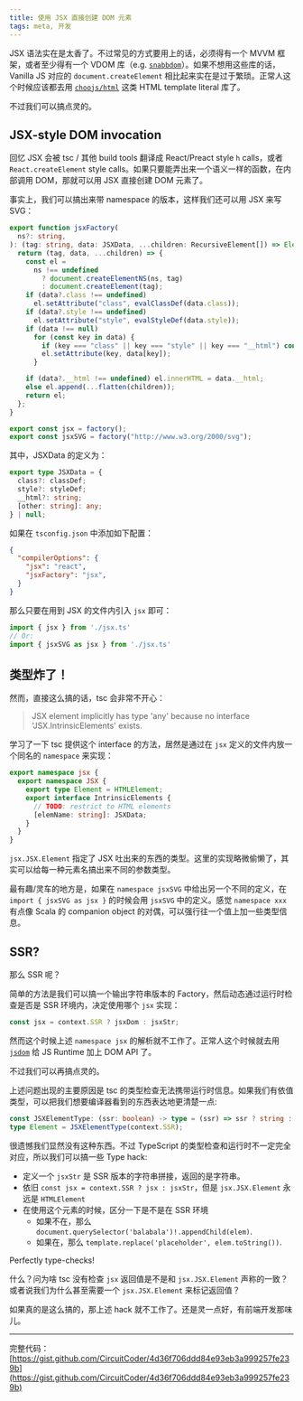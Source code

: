 ```yaml
---
title: 使用 JSX 直接创建 DOM 元素
tags: meta, 开发
---
```


JSX 语法实在是太香了。不过常见的方式要用上的话，必须得有一个 MVVM 框架，或者至少得有一个 VDOM 库（e.g. [`snabbdom`](https://github.com/snabbdom/snabbdom)）。如果不想用这些库的话，Vanilla JS 对应的 `document.createElement` 相比起来实在是过于繁琐。正常人这个时候应该都去用 [`choojs/html`](https://github.com/choojs/nanohtml) 这类 HTML template literal 库了。

不过我们可以搞点灵的。

## JSX-style DOM invocation

回忆 JSX 会被 tsc / 其他 build tools 翻译成 React/Preact style `h` calls，或者 `React.createElement` style calls。如果只要能弄出来一个语义一样的函数，在内部调用 DOM，那就可以用 JSX 直接创建 DOM 元素了。

事实上，我们可以搞出来带 namespace 的版本，这样我们还可以用 JSX 来写 SVG：

```typescript
export function jsxFactory(
  ns?: string,
): (tag: string, data: JSXData, ...children: RecursiveElement[]) => Element {
  return (tag, data, ...children) => {
    const el =
      ns !== undefined
        ? document.createElementNS(ns, tag)
        : document.createElement(tag);
    if (data?.class !== undefined)
      el.setAttribute("class", evalClassDef(data.class));
    if (data?.style !== undefined)
      el.setAttribute("style", evalStyleDef(data.style));
    if (data !== null)
      for (const key in data) {
        if (key === "class" || key === "style" || key === "__html") continue;
        el.setAttribute(key, data[key]);
      }

    if (data?.__html !== undefined) el.innerHTML = data.__html;
    else el.append(...flatten(children));
    return el;
  };
}

export const jsx = factory();
export const jsxSVG = factory("http://www.w3.org/2000/svg");
```

其中，JSXData 的定义为：

```typescript
export type JSXData = {
  class?: classDef;
  style?: styleDef;
  __html?: string;
  [other: string]: any;
} | null;
```

如果在 `tsconfig.json` 中添加如下配置：
```json
{
  "compilerOptions": {
    "jsx": "react",
    "jsxFactory": "jsx",
  }
}
```

那么只要在用到 JSX 的文件内引入 `jsx` 即可：

```typescript
import { jsx } from './jsx.ts'
// Or: 
import { jsxSVG as jsx } from './jsx.ts'
```

## 类型炸了！

然而，直接这么搞的话，tsc 会非常不开心：

> JSX element implicitly has type 'any' because no interface 'JSX.IntrinsicElements' exists.

学习了一下 tsc 提供这个 interface 的方法，居然是通过在 `jsx` 定义的文件内放一个同名的 `namespace` 来实现：

```typescript
export namespace jsx {
  export namespace JSX {
    export type Element = HTMLElement;
    export interface IntrinsicElements {
      // TODO: restrict to HTML elements
      [elemName: string]: JSXData;
    }
  }
}
```
`jsx.JSX.Element` 指定了 JSX 吐出来的东西的类型。这里的实现略微偷懒了，其实可以给每一种元素名搞出来不同的参数类型。

最有趣/灵车的地方是，如果在 `namespace jsxSVG` 中给出另一个不同的定义，在 `import { jsxSVG as jsx }` 的时候会用 `jsxSVG` 中的定义。感觉 `namespace xxx` 有点像 Scala 的 companion object 的对偶，可以强行往一个值上加一些类型信息。

## SSR?

那么 SSR 呢？

简单的方法是我们可以搞一个输出字符串版本的 Factory，然后动态通过运行时检查是否是 SSR 环境内，决定使用哪个 `jsx` 实现：

```typescript
const jsx = context.SSR ? jsxDom : jsxStr;
```

然而这个时候上述 `namespace jsx` 的解析就不工作了。正常人这个时候就去用 [`jsdom`](https://github.com/jsdom/jsdom) 给 JS Runtime 加上 DOM API 了。

不过我们可以再搞点灵的。

上述问题出现的主要原因是 tsc 的类型检查无法携带运行时信息。如果我们有依值类型，可以把我们想要编译器看到的东西表达地更清楚一点:

```typescript
const JSXElementType: (ssr: boolean) -> type = (ssr) => ssr ? string : HTMLElement;
type Element = JSXElementType(context.SSR);
```

很遗憾我们显然没有这种东西。不过 TypeScript 的类型检查和运行时不一定完全对应，所以我们可以搞一些 Type hack:

- 定义一个 `jsxStr` 是 SSR 版本的字符串拼接，返回的是字符串。
- 依旧 `const jsx = context.SSR ? jsx : jsxStr`，但是 `jsx.JSX.Element` 永远是 `HTMLElement`
- 在使用这个元素的时候，区分一下是不是在 SSR 环境
  - 如果不在，那么 `document.querySelector('balabala')!.appendChild(elem)`.
  - 如果在，那么 `template.replace('placeholder', elem.toString())`.

Perfectly type-checks!

什么？问为啥 tsc 没有检查 `jsx` 返回值是不是和 `jsx.JSX.Element` 声称的一致？或者说我们为什么甚至需要一个 `jsx.JSX.Element` 来标记返回值？

如果真的是这么搞的，那上述 hack 就不工作了。还是灵一点好，有前端开发那味儿。

---

完整代码：[https://gist.github.com/CircuitCoder/4d36f706ddd84e93eb3a999257fe239b](https://gist.github.com/CircuitCoder/4d36f706ddd84e93eb3a999257fe239b)
